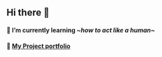 ## Hi there 👋
#### 🌱 I’m currently learning *\~how to act like a human\~*
#### 🔭 [My Project portfolio](https://github.com/Mr-Waffles/My-Portfolio)

<!--
**Mr-Waffles/Mr-Waffles** is a ✨ _special_ ✨ repository because its `README.md` (this file) appears on your GitHub profile.

Here are some ideas to get you started:

- 🔭 I’m currently working on ...
- 🌱 I’m currently learning ...
- 👯 I’m looking to collaborate on ...
- 🤔 I’m looking for help with ...
- 💬 Ask me about ...
- 📫 How to reach me: ...
- 😄 Pronouns: ...
- ⚡ Fun fact: ...
-->
